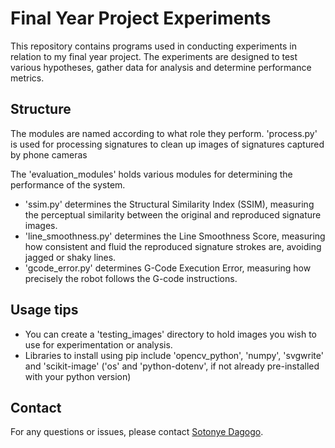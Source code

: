 # Final Year Project Experiments

This repository contains programs used in conducting experiments in relation to my final year project. The experiments are designed to test various hypotheses, gather data for analysis and determine performance metrics.

## Structure

The modules are named according to what role they perform.
'process.py' is used for processing signatures to clean up images of signatures captured by phone cameras

The 'evaluation_modules' holds various modules for determining the performance of the system.
- 'ssim.py' determines the Structural Similarity Index (SSIM), measuring the perceptual similarity between the original and reproduced signature images.
- 'line_smoothness.py' determines the Line Smoothness Score, measuring how consistent and fluid the reproduced signature strokes are, avoiding jagged or shaky lines.
- 'gcode_error.py' determines G-Code Execution Error, measuring how precisely the robot follows the G-code instructions.

## Usage tips

- You can create a 'testing_images' directory to hold images you wish to use for experimentation or analysis.
- Libraries to install using pip include 'opencv_python', 'numpy', 'svgwrite' and 'scikit-image' ('os' and 'python-dotenv', if not already pre-installed with your python version)

## Contact

For any questions or issues, please contact [Sotonye Dagogo](sotydagz@gmail.com).
